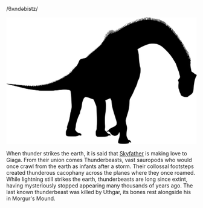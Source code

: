 /θʌndəbistz/

![](../../_assets/species/thunderbeast.png)

When thunder strikes the earth, it is said that [Skyfather](../../Cosmology/Fey/Skyfather.md) is making love to Giaga. From their union comes Thunderbeasts, vast sauropods who would once crawl from the earth as infants after a storm. Their collossal footsteps created thunderous cacophany across the planes where they once roamed. While lightning still strikes the earth, thunderbeasts are long since extint, having mysteriously stopped appearing many thousands of years ago. The last known thunderbeast was killed by Uthgar, its bones rest alongside his in Morgur's Mound.